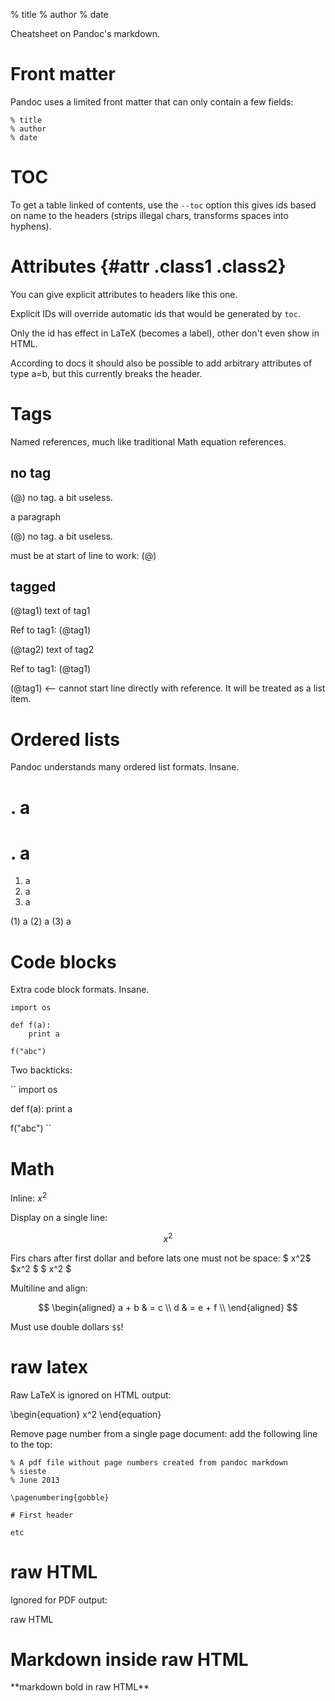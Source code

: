 % title
% author
% date

Cheatsheet on Pandoc's markdown.

# Front matter

Pandoc uses a limited front matter that can only contain a few fields:

    % title
    % author
    % date

# TOC

To get a table linked of contents, use the `--toc` option this gives ids based on name to the headers (strips illegal chars, transforms spaces into hyphens).

# Attributes {#attr .class1 .class2}

You can give explicit attributes to headers like this one.

Explicit IDs will override automatic ids that would be generated by `toc`.

Only the id has effect in LaTeX (becomes a label), other don't even show in HTML.

According to docs it should also be possible to add arbitrary attributes of type a=b, but this currently breaks the header.

# Tags

Named references, much like traditional Math equation references.

## no tag

(@) no tag. a bit useless.

a paragraph

(@) no tag. a bit useless.

must be at start of line to work: (@)

## tagged

(@tag1) text of tag1

Ref to tag1: (@tag1)

(@tag2) text of tag2

Ref to tag1: (@tag1)

(@tag1) <-- cannot start line directly with reference. It will be treated as a list item.

# Ordered lists

Pandoc understands many ordered list formats. Insane.

# . a
# . a

1) a
2) a
3) a

(1) a
(2) a
(3) a

# Code blocks

Extra code block formats. Insane.

~~~
import os

def f(a):
    print a

f("abc")
~~~

Two backticks:

``
import os

def f(a):
    print a

f("abc")
``

# Math

Inline: $x^2$

Display on a single line:

$$x^2$$

Firs chars after first dollar and before lats one must not be space: $ x^2$ $x^2 $ $ x^2 $

Multiline and align:

$$
\begin{aligned}
a + b & = c     \\
    d & = e + f \\
\end{aligned}
$$

Must use double dollars `$$`!

# raw latex

Raw LaTeX is ignored on HTML output:

\begin{equation}
    x^2
\end{equation}

Remove page number from a single page document: add the following line to the top:

    % A pdf file without page numbers created from pandoc markdown
    % sieste
    % June 2013

    \pagenumbering{gobble}

    # First header

    etc

# raw HTML

Ignored for PDF output:

<p>raw HTML</p>

# Markdown inside raw HTML

<p>**markdown bold in raw HTML**</p>
